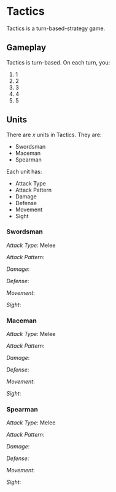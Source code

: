# Tactics
Tactics is a turn-based-strategy game.

## Gameplay

Tactics is turn-based. On each turn, you:

1. 1
2. 2
3. 3
4. 4
5. 5

## Units

There are $x$ units in Tactics. They are:

* Swordsman
* Maceman
* Spearman





Each unit has:

* Attack Type
* Attack Pattern
* Damage
* Defense
* Movement
* Sight

### Swordsman

*Attack Type*: Melee

*Attack Pattern*: 

*Damage*:

*Defense*:

*Movement*:

*Sight*:

### Maceman

*Attack Type*: Melee

*Attack Pattern*: 

*Damage*:

*Defense*:

*Movement*:

*Sight*:

### Spearman

*Attack Type*: Melee

*Attack Pattern*: 

*Damage*:

*Defense*:

*Movement*:

*Sight*: